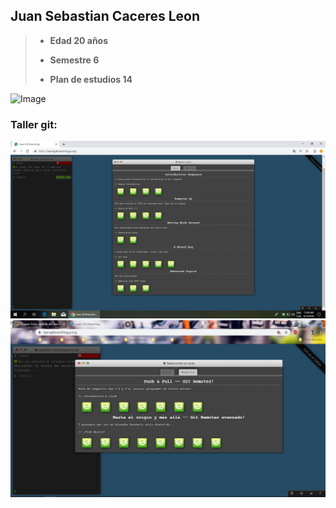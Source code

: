 ## Juan Sebastian Caceres Leon 
   > - **Edad 20 años**
   >
   > - **Semestre 6**
   >
   > - **Plan de estudios 14**
   
 ![Image](https://images.clarin.com/2019/06/29/eclipse-total-de-sol-foto___aVMgrb9Eo_1256x620__1.jpg)
 
 ### Taller git:
  ![Image](https://github.com/sroll835/LABORATORIO01/blob/master/main.png?raw=true)
  ![Image](https://github.com/sroll835/LABORATORIO01/blob/master/remote.png?raw=true)
